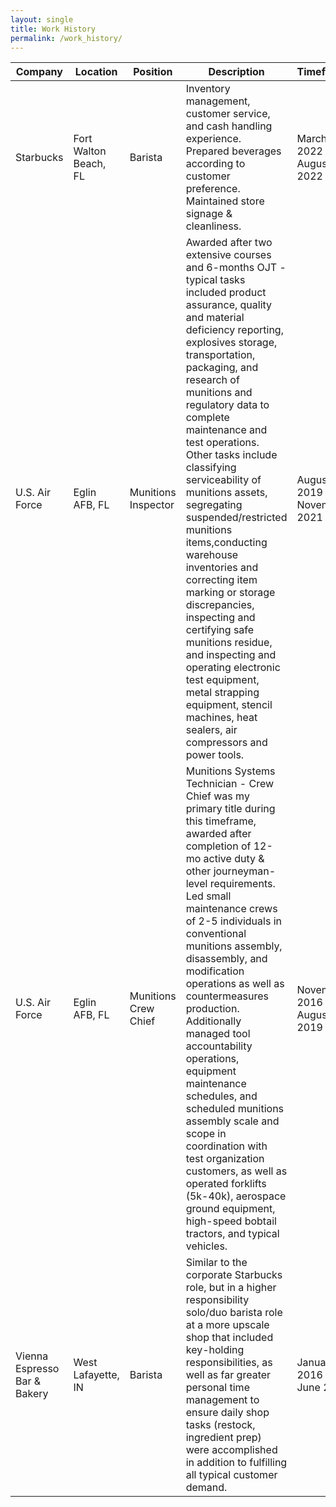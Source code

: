 ```yaml
---
layout: single
title: Work History
permalink: /work_history/
---
```


| Company | Location | Position | Description | Timeframe |
| --- | --- | ----| --- | --- |
| Starbucks | Fort Walton Beach, FL | Barista | Inventory management, customer service, and cash handling experience. Prepared beverages according to customer preference. Maintained store signage & cleanliness. | March 2022 to August 2022 |
| U.S. Air Force | Eglin AFB, FL | Munitions Inspector | Awarded after two extensive courses and 6-months OJT - typical tasks included product assurance, quality and material deficiency reporting, explosives storage, transportation, packaging, and research of munitions and regulatory data to complete maintenance and test operations. Other tasks include classifying serviceability of munitions assets, segregating suspended/restricted munitions items,conducting warehouse inventories and correcting item marking or storage discrepancies, inspecting and certifying safe munitions residue, and inspecting and operating electronic test equipment, metal strapping equipment, stencil machines, heat sealers, air compressors and power tools. | August 2019 to November 2021 |
| U.S. Air Force | Eglin AFB, FL | Munitions Crew Chief | Munitions Systems Technician - Crew Chief was my primary title during this timeframe, awarded after completion of 12-mo active duty & other journeyman-level requirements. Led small maintenance crews of 2-5 individuals in conventional munitions assembly, disassembly, and modification operations as well as countermeasures production. Additionally managed tool accountability operations, equipment maintenance schedules, and scheduled munitions assembly scale and scope in coordination with test organization customers, as well as operated forklifts (5k-40k), aerospace ground equipment, high-speed bobtail tractors, and typical vehicles. | November 2016 to August 2019 |
| Vienna Espresso Bar & Bakery | West Lafayette, IN | Barista | Similar to the corporate Starbucks role, but in a higher responsibility solo/duo barista role at a more upscale shop that included key-holding responsibilities, as well as far greater personal time management to ensure daily shop tasks (restock, ingredient prep) were accomplished in addition to fulfilling all typical customer demand. | January 2016 to June 2016 |
